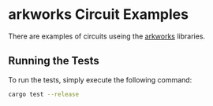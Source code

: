 # arkworks Circuit Examples

There are examples of circuits useing the [arkworks](https://arkworks.rs/) libraries.

## Running the Tests

To run the tests, simply execute the following command:

```sh
cargo test --release
```
